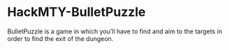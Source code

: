 # HackMTY-BulletPuzzle
BulletPuzzle is a game in which you'll have to find and aim to the targets in order to find the exit of the dungeon.
